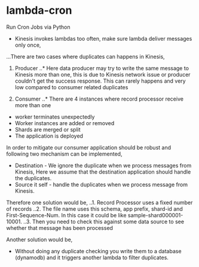 # lambda-cron
Run Cron Jobs via Python

* Kinesis invokes lambdas too often, make sure lambda deliver messages only once,

...There are two cases where duplicates can happens in Kinesis,

1. Producer
..* Here data producer may try to write the same message to Kinesis more than one, this is due to Kinesis network issue or producer couldn't get the success response. This can rarely happens and very low compared to consumer related duplicates

2. Consumer
..* There are 4 instances where record processor receive more than one
  * worker terminates unexpectedly
  * Worker instances are added or removed
  * Shards are merged or split
  * The application is deployed

In order to mitigate our consumer application should be robust and following two mechanism can be implemented,
  * Destination - We ignore the duplicate when we process messages from Kinesis, Here we assume that the destination application should handle the duplicates.
  * Source it self - handle the duplicates when we process message from Kinesis.

Therefore one solution would be,
..1. Record Processor uses a fixed number of records
..2. The file name uses this schema, app prefix, shard-id and First-Sequence-Num. In this case it could be like sample-shard000001-10001.
..3. Then you need to check this against some data source to see whether that message has been processed

Another solution would be,
  * Without doing any duplicate checking you write them to a database (dynamodb) and it triggers another lambda to filter duplicates.
